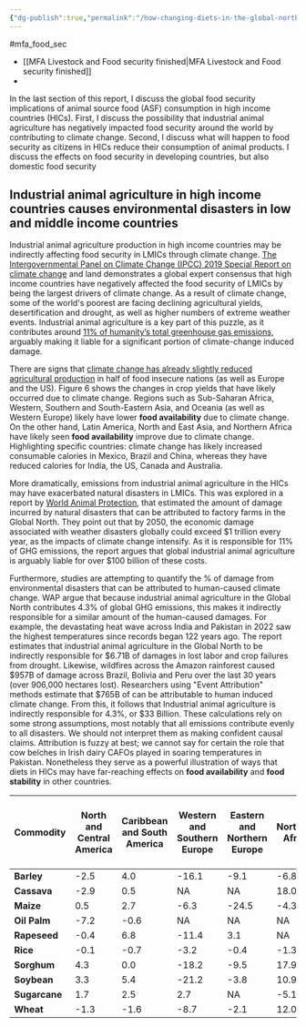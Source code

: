 ```yaml
---
{"dg-publish":true,"permalink":"/how-changing-diets-in-the-global-north-impact-food-security-across-the-world/","tags":["#SE_asia","#mfa_food_sec"],"created":"2025-10-23T17:42:42.865+01:00","updated":"2025-10-23T18:06:08.643+01:00"}
---
```


#mfa_food_sec 
- [[MFA Livestock and Food security finished\|MFA Livestock and Food security finished]]
- 
In the last section of this report, I discuss the global food security implications of animal source food (ASF) consumption in high income countries (HICs). First, I discuss the possibility that industrial animal agriculture has negatively impacted food security around the world by contributing to climate change. Second, I discuss what will happen to food security as citizens in HICs reduce their consumption of animal products. I discuss the effects on food security in developing countries, but also domestic food security

## Industrial animal agriculture in high income countries causes environmental disasters in low and middle income countries

Industrial animal agriculture production in high income countries may be indirectly affecting food security in LMICs through climate change. [The Intergovernmental Panel on Climate Change (IPCC) 2019 Special Report on climate change](https://www.ipcc.ch/srccl/) and land demonstrates a global expert consensus that high income countries have negatively affected the food security of LMICs by being the largest drivers of climate change. As a result of climate change, some of the world's poorest are facing declining agricultural yields, desertification and drought, as well as higher numbers of extreme weather events. Industrial animal agriculture is a key part of this puzzle, as it contributes around [11% of humanity’s total greenhouse gas emissions](https://www.worldanimalprotection.org/globalassets/pdfs/reports/english/world-animal-protection-cop28-report.pdf), arguably making it liable for a significant portion of climate-change induced damage.

There are signs that [climate change has already slightly reduced agricultural production](https://journals.plos.org/plosone/article?id=10.1371/journal.pone.0217148) in half of food insecure nations (as well as Europe and the US). Figure 6 shows the changes in crop yields that have likely occurred due to climate change. Regions such as Sub-Saharan Africa, Western, Southern and South-Eastern Asia, and Oceania (as well as Western Europe) likely have lower **food availability** due to climate change. On the other hand, Latin America, North and East Asia, and Northern Africa have likely seen **food availability** improve due to climate change. Highlighting specific countries: climate change has likely increased consumable calories in Mexico, Brazil and China, whereas they have reduced calories for India, the US, Canada and Australia.

More dramatically, emissions from industrial animal agriculture in the HICs may have exacerbated natural disasters in LMICs. This was explored in a report by [World Animal Protection](https://www.worldanimalprotection.org/globalassets/pdfs/reports/english/world-animal-protection-cop28-report.pdf), that estimated the amount of damage incurred by natural disasters that can be attributed to factory farms in the Global North. They point out that by 2050, the economic damage associated with weather disasters globally could exceed $1 trillion every year, as the impacts of climate change intensify. As it is responsible for 11% of GHG emissions, the report argues that global industrial animal agriculture is arguably liable for over $100 billion of these costs.

Furthermore, studies are attempting to quantify the % of damage from environmental disasters that can be attributed to human-caused climate change. WAP argue that because industrial animal agriculture in the Global North contributes 4.3% of global GHG emissions, this makes it indirectly responsible for a similar amount of the human-caused damages. For example, the devastating heat wave across India and Pakistan in 2022 saw the highest temperatures since records began 122 years ago. The report estimates that industrial animal agriculture in the Global North to be indirectly responsible for $6.71B of damages in lost labor and crop failures from drought. Likewise, wildfires across the Amazon rainforest caused $957B of damage across Brazil, Bolivia and Peru over the last 30 years (over 906,000 hectares lost). Researchers using "Event Attribution" methods estimate that $765B of can be attributable to human induced climate change. From this, it follows that Industrial animal agriculture is indirectly responsible for 4.3%, or $33 Billion. These calculations rely on some strong assumptions, most notably that all emissions contribute evenly to all disasters. We should not interpret them as making confident causal claims. Attribution is fuzzy at best; we cannot say for certain the role that cow belches in Irish dairy CAFOs played in soaring temperatures in Pakistan.  Nonetheless they serve as a powerful illustration of ways that diets in HICs may have far-reaching effects on **food availability** and **food stability** in other countries.

| Commodity | North and Central America | Caribbean and South America | Western and Southern Europe | Eastern and Northern Europe | Northern Africa | Sub- Saharan Africa | Central and Eastern Asia | Western, Southern and South-eastern Asia | Oceania | Global |
| ----- | ----- | ----- | ----- | ----- | ----- | ----- | ----- | ----- | ----- | ----- |
| **Barley** | \-2.5 | 4.0 | \-16.1 | \-9.1 | \-6.8 | \-0.6 | 1.6 | \-0.9 | \-2.3 | **\-7.9** |
| **Cassava** | \-2.9 | 0.5 | NA | NA | 18.0 | 1.7 | 1.2 | \-5.6 | NA | **\-0.5** |
| **Maize** | 0.5 | 2.7 | \-6.3 | \-24.5 | \-4.3 | \-5.8 | 5.1 | 1.0 | \-1.2 | **0.0** |
| **Oil Palm** | \-7.2 | \-0.6 | NA | NA | NA | 0.0 | \-0.4 | \-15.9 | NA | **\-13.4** |
| **Rapeseed** | \-0.4 | 6.8 | \-11.4 | 3.1 | NA | 24.9 | 5.9 | 1.9 | 0.6 | **0.5** |
| **Rice** | \-0.1 | \-0.7 | \-3.2 | \-0.4 | \-1.3 | \-3.1 | 0.9 | \-0.8 | 4.1 | **\-0.3** |
| **Sorghum** | 4.3 | 0.0 | \-18.2 | \-9.5 | 17.9 | 0.7 | 4.9 | 0.9 | \-30.5 | **2.1** |
| **Soybean** | 3.3 | 5.4 | \-21.2 | \-3.8 | 10.9 | \-1.6 | 0.2 | \-3.2 | \-6.3 | **3.5** |
| **Sugarcane** | 1.7 | 2.5 | 2.7 | NA | \-5.1 | \-3.9 | 5.3 | \-0.6 | 0.4 | **1.0** |
| **Wheat** | \-1.3 | \-1.6 | \-8.7 | \-2.1 | 12.0 | \-2.3 | 4.5 | \-0.9 | \-5.8 | **\-0.9** |